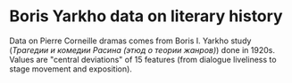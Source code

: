 # Boris Yarkho data on literary history

Data on Pierre Corneille dramas comes from Boris I. Yarkho study (*Трагедии и комедии Расина (этюд о теории жанров)*) done in 1920s.  
Values are "central deviations" of 15 features (from dialogue liveliness to stage movement and exposition).
